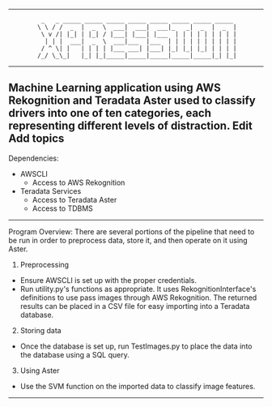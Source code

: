 --------------------------------------------------------------------------------
             _   _ _____ _____ _____ _____ _____ _____ _____ _____              
            \ \ / /  _  |  _  \  ___|  ___|  ___|_   _|  _  |  _  |             
             \ v /| |_| | |_| / |___| |___| |___  | | | | | | | | |             
              | | |  ___|  _  \  ___|___  |___  | | | | | | | | | |             
             / ^ \| |   | | | | |___ ___| |___| |_| |_| |_| | | | |             
            /_/ \_\_|   |_| |_|_____|_____|_____|_____|_____|_| |_|             
--------------------------------------------------------------------------------
Machine Learning application using AWS Rekognition and Teradata Aster used to classify drivers into one of ten categories, each representing different levels of distraction. Edit
Add topics
--------------------------------------------------------------------------------
Dependencies:
  - AWSCLI
    - Access to AWS Rekognition
  - Teradata Services
    - Access to Teradata Aster
    - Access to TDBMS
--------------------------------------------------------------------------------
Program Overview:
  There are several portions of the pipeline that need to be run in order to
  preprocess data, store it, and then operate on it using Aster. 

  1. Preprocessing
  - Ensure AWSCLI is set
    up with the proper credentials.
  - Run utility.py's functions as appropriate. It uses RekognitionInterface's 
    definitions to use pass images through AWS Rekognition. The returned
    results can be placed in a CSV file for easy importing into a Teradata
    database.

  2. Storing data
  - Once the database is set up, run TestImages.py to place the data into the
    database using a SQL query.

  3. Using Aster
  - Use the SVM function on the imported data to classify image features.
--------------------------------------------------------------------------------

